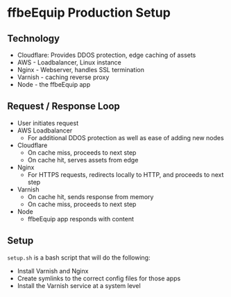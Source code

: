 # ffbeEquip Production Setup

## Technology

- Cloudflare: Provides DDOS protection, edge caching of assets
- AWS - Loadbalancer, Linux instance
- Nginx - Webserver, handles SSL termination
- Varnish - caching reverse proxy
- Node - the ffbeEquip app

## Request / Response Loop

- User initiates request
- AWS Loadbalancer
	- For additional DDOS protection as well as ease of adding new nodes
- Cloudflare
	- On cache miss, proceeds to next step
	- On cache hit, serves assets from edge
- Nginx
	- For HTTPS requests, redirects locally to HTTP, and proceeds to next step
- Varnish
	- On cache hit, sends response from memory
	- On cache miss, proceeds to next step
- Node
	- ffbeEquip app responds with content

## Setup

`setup.sh` is a bash script that will do the following:

- Install Varnish and Nginx
- Create symlinks to the correct config files for those apps
- Install the Varnish service at a system level